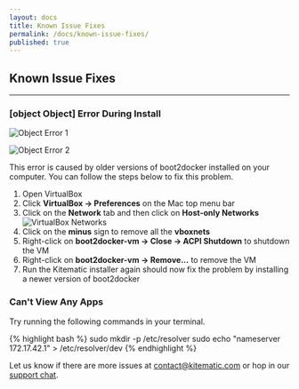 ```yaml
---
layout: docs
title: Known Issue Fixes
permalink: /docs/known-issue-fixes/
published: true
---
```


## Known Issue Fixes

---

### [object Object] Error During Install

![Object Error 1](/img/known-issue-fixes/object-error-1.png)

![Object Error 2](/img/known-issue-fixes/object-error-2.png)

This error is caused by older versions of boot2docker installed on your computer.
You can follow the steps below to fix this problem.

1. Open VirtualBox
2. Click **VirtualBox -> Preferences** on the Mac top menu bar
3. Click on the **Network** tab and then click on **Host-only Networks** ![VirtualBox Networks](/img/known-issue-fixes/virtualbox-networks.png)
4. Click on the **minus** sign to remove all the **vboxnets**
5. Right-click on **boot2docker-vm -> Close -> ACPI Shutdown** to shutdown the VM
6. Right-click on **boot2docker-vm -> Remove...** to remove the VM
7. Run the Kitematic installer again should now fix the problem by installing a newer version of boot2docker

### Can't View Any Apps

Try running the following commands in your terminal.

{% highlight bash %}
sudo mkdir -p /etc/resolver
sudo echo "nameserver 172.17.42.1" > /etc/resolver/dev
{% endhighlight %}

Let us know if there are more issues at contact@kitematic.com or hop in our [support chat](https://www.hipchat.com/giAT9Fqb5).
